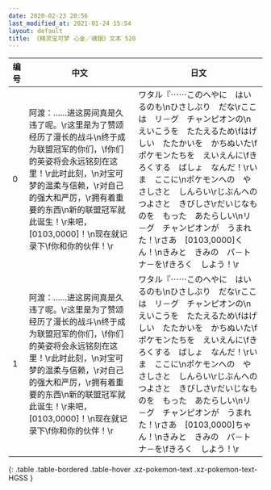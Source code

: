 ```yaml
---
date: 2020-02-23 20:56
last_modified_at: 2021-01-24 15:54
layout: default
title: 《精灵宝可梦 心金／魂银》文本 520
---
```

| 编号 | 中文 | 日文 |
| ---- | ---- | ---- |
| 0 | 阿渡：……进这房间真是久违了呢。\r这里是为了赞颂经历了漫长的战斗\n终于成为联盟冠军的你们，\f你们的英姿将会永远铭刻在这里！\r此时此刻，\n对宝可梦的温柔与信赖，\r对自己的强大和严厉，\r拥有着重要的东西\n新的联盟冠军就此诞生！\r来吧，[0103,0000]！\n现在就记录下\f你和你的伙伴！\r | ワタル『⋯⋯このへやに　はいるのも\nひさしぶり　だな\rここは　リ－グ　チャンピオンの\nえいこうを　たたえるため\fはげしい　たたかいを　かちぬいた\fポケモンたちを　えいえんに\fきろくする　ばしょ　なんだ！\rいま　ここに\nポケモンへの　やさしさと　しんらい\rじぶんへの　つよさと　きびしさ\rだいじなものを　もった　あたらしい\nリ－グ　チャンピオンが　うまれた！\rさあ　[0103,0000]くん！\nきみと　きみの　パ－トナ－を\fきろく　しよう！\r |
| 1 | 阿渡：……进这房间真是久违了呢。\r这里是为了赞颂经历了漫长的战斗\n终于成为联盟冠军的你们，\f你们的英姿将会永远铭刻在这里！\r此时此刻，\n对宝可梦的温柔与信赖，\r对自己的强大和严厉，\r拥有着重要的东西\n新的联盟冠军就此诞生！\r来吧，[0103,0000]！\n现在就记录下\f你和你的伙伴！\r | ワタル『⋯⋯このへやに　はいるのも\nひさしぶり　だな\rここは　リ－グ　チャンピオンの\nえいこうを　たたえるため\fはげしい　たたかいを　かちぬいた\fポケモンたちを　えいえんに\fきろくする　ばしょ　なんだ！\rいま　ここに\nポケモンへの　やさしさと　しんらい\rじぶんへの　つよさと　きびしさ\rだいじなものを　もった　あたらしい\nリ－グ　チャンピオンが　うまれた！\rさあ　[0103,0000]ちゃん！\nきみと　きみの　パ－トナ－を\fきろく　しよう！\r |
{: .table .table-bordered .table-hover .xz-pokemon-text .xz-pokemon-text-HGSS }